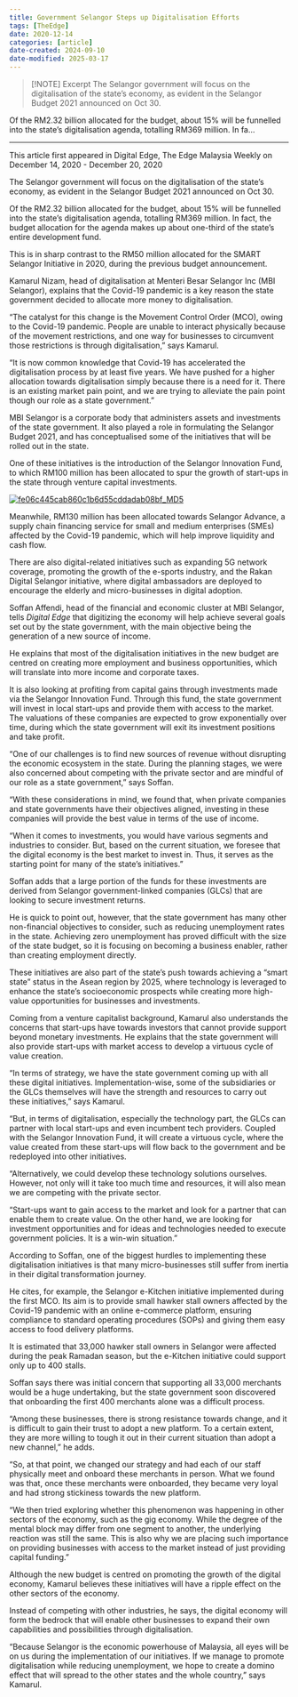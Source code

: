 ```yaml
---
title: Government Selangor Steps up Digitalisation Efforts
tags: [TheEdge]
date: 2020-12-14
categories: [article]
date-created: 2024-09-10
date-modified: 2025-03-17
---
```


> [!NOTE] Excerpt
> The Selangor government will focus on the digitalisation of the state’s economy, as evident in the Selangor Budget 2021 announced on Oct 30.

Of the RM2.32 billion allocated for the budget, about 15% will be funnelled into the state’s digitalisation agenda, totalling RM369 million. In fa…

---

This article first appeared in Digital Edge, The Edge Malaysia Weekly on December 14, 2020 - December 20, 2020

The Selangor government will focus on the digitalisation of the state’s economy, as evident in the Selangor Budget 2021 announced on Oct 30.

Of the RM2.32 billion allocated for the budget, about 15% will be funnelled into the state’s digitalisation agenda, totalling RM369 million. In fact, the budget allocation for the agenda makes up about one-third of the state’s entire development fund.

This is in sharp contrast to the RM50 million allocated for the SMART Selangor Initiative in 2020, during the previous budget announcement.

Kamarul Nizam, head of digitalisation at Menteri Besar Selangor Inc (MBI Selangor), explains that the Covid-19 pandemic is a key reason the state government decided to allocate more money to digitalisation.

“The catalyst for this change is the Movement Control Order (MCO), owing to the Covid-19 pandemic. People are unable to interact physically because of the movement restrictions, and one way for businesses to circumvent those restrictions is through digitalisation,” says Kamarul.

“It is now common knowledge that Covid-19 has accelerated the digitalisation process by at least five years. We have pushed for a higher allocation towards digitalisation simply because there is a need for it. There is an existing market pain point, and we are trying to alleviate the pain point though our role as a state government.”

MBI Selangor is a corporate body that administers assets and investments of the state government. It also played a role in formulating the Selangor Budget 2021, and has conceptualised some of the initiatives that will be rolled out in the state.

One of these initiatives is the introduction of the Selangor Innovation Fund, to which RM100 million has been allocated to spur the growth of start-ups in the state through venture capital investments.

[![fe06c445cab860c1b6d55cddadab08bf_MD5](/media/fe06c445cab860c1b6d55cddadab08bf_MD5.jpg)](https://assets.theedgemarkets.com/pictures/DE9-Selangor-Digitalisation-Agenda-2-tem1349_theedgemarkets.jpg)

Meanwhile, RM130 million has been allocated towards Selangor Advance, a supply chain financing service for small and medium enterprises (SMEs) affected by the Covid-19 pandemic, which will help improve liquidity and cash flow.

There are also digital-related initiatives such as expanding 5G network coverage, promoting the growth of the e-sports industry, and the Rakan Digital Selangor initiative, where digital ambassadors are deployed to encourage the elderly and micro-businesses in digital adoption.

Soffan Affendi, head of the financial and economic cluster at MBI Selangor, tells _Digital Edge_ that digitizing the economy will help achieve several goals set out by the state government, with the main objective being the generation of a new source of income.

He explains that most of the digitalisation initiatives in the new budget are centred on creating more employment and business opportunities, which will translate into more income and corporate taxes.

It is also looking at profiting from capital gains through investments made via the Selangor Innovation Fund. Through this fund, the state government will invest in local start-ups and provide them with access to the market. The valuations of these companies are expected to grow exponentially over time, during which the state government will exit its investment positions and take profit.

“One of our challenges is to find new sources of revenue without disrupting the economic ecosystem in the state. During the planning stages, we were also concerned about competing with the private sector and are mindful of our role as a state government,” says Soffan.

“With these considerations in mind, we found that, when private companies and state governments have their objectives aligned, investing in these companies will provide the best value in terms of the use of income.

“When it comes to investments, you would have various segments and industries to consider. But, based on the current situation, we foresee that the digital economy is the best market to invest in. Thus, it serves as the starting point for many of the state’s initiatives.”

Soffan adds that a large portion of the funds for these investments are derived from Selangor government-linked companies (GLCs) that are looking to secure investment returns.

He is quick to point out, however, that the state government has many other non-financial objectives to consider, such as reducing unemployment rates in the state. Achieving zero unemployment has proved difficult with the size of the state budget, so it is focusing on becoming a business enabler, rather than creating employment directly.

These initiatives are also part of the state’s push towards achieving a “smart state” status in the Asean region by 2025, where technology is leveraged to enhance the state’s socioeconomic prospects while creating more high-value opportunities for businesses and investments.

Coming from a venture capitalist background, Kamarul also understands the concerns that start-ups have towards investors that cannot provide support beyond monetary investments. He explains that the state government will also provide start-ups with market access to develop a virtuous cycle of value creation.

“In terms of strategy, we have the state government coming up with all these digital initiatives. Implementation-wise, some of the subsidiaries or the GLCs themselves will have the strength and resources to carry out these initiatives,” says Kamarul.

“But, in terms of digitalisation, especially the technology part, the GLCs can partner with local start-ups and even incumbent tech providers. Coupled with the Selangor Innovation Fund, it will create a virtuous cycle, where the value created from these start-ups will flow back to the government and be redeployed into other initiatives.

“Alternatively, we could develop these technology solutions ourselves. However, not only will it take too much time and resources, it will also mean we are competing with the private sector.

“Start-ups want to gain access to the market and look for a partner that can enable them to create value. On the other hand, we are looking for investment opportunities and for ideas and technologies needed to execute government policies. It is a win-win situation.”

According to Soffan, one of the biggest hurdles to implementing these digitalisation initiatives is that many micro-businesses still suffer from inertia in their digital transformation journey.

He cites, for example, the Selangor e-Kitchen initiative implemented during the first MCO. Its aim is to provide small hawker stall owners affected by the Covid-19 pandemic with an online e-commerce platform, ensuring compliance to standard operating procedures (SOPs) and giving them easy access to food delivery platforms.

It is estimated that 33,000 hawker stall owners in Selangor were affected during the peak Ramadan season, but the e-Kitchen initiative could support only up to 400 stalls.

Soffan says there was initial concern that supporting all 33,000 merchants would be a huge undertaking, but the state government soon discovered that onboarding the first 400 merchants alone was a difficult process.

“Among these businesses, there is strong resistance towards change, and it is difficult to gain their trust to adopt a new platform. To a certain extent, they are more willing to tough it out in their current situation than adopt a new channel,” he adds.

“So, at that point, we changed our strategy and had each of our staff physically meet and onboard these merchants in person. What we found was that, once these merchants were onboarded, they became very loyal and had strong stickiness towards the new platform.

“We then tried exploring whether this phenomenon was happening in other sectors of the economy, such as the gig economy. While the degree of the mental block may differ from one segment to another, the underlying reaction was still the same. This is also why we are placing such importance on providing businesses with access to the market instead of just providing capital funding.”

Although the new budget is centred on promoting the growth of the digital economy, Kamarul believes these initiatives will have a ripple effect on the other sectors of the economy.

Instead of competing with other industries, he says, the digital economy will form the bedrock that will enable other businesses to expand their own capabilities and possibilities through digitalisation.

“Because Selangor is the economic powerhouse of Malaysia, all eyes will be on us during the implementation of our initiatives. If we manage to promote digitalisation while reducing unemployment, we hope to create a domino effect that will spread to the other states and the whole country,” says Kamarul.
